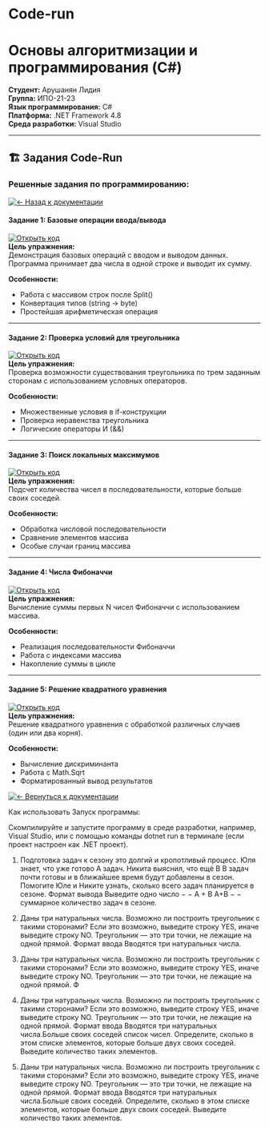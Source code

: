 # Code-run
# Основы алгоритмизации и программирования (C#)

**Студент:** Арушанян Лидия  
**Группа:** ИПО-21-23  
**Язык программирования:** C#  
**Платформа:** .NET Framework 4.8  
**Среда разработки:** Visual Studio  

---
## 🏗️ Задания Code-Run

### Решенные задания по программированию:

[![← Назад к документации](https://img.shields.io/badge/←_Назад_к_документации-README-8A2BE2)](https://github.com/FallCracka/chalenge/blob/main/README.md)

#### Задание 1: Базовые операции ввода/вывода
[![Открыть код](https://img.shields.io/badge/Код-Задание_1-00599C?logo=csharp)](https://github.com/FallCracka/chalenge/blob/main/code-run/1.cs)  
**Цель упражнения:**  
Демонстрация базовых операций с вводом и выводом данных. Программа принимает два числа в одной строке и выводит их сумму.

**Особенности:**
- Работа с массивом строк после Split()
- Конвертация типов (string → byte)
- Простейшая арифметическая операция

---

#### Задание 2: Проверка условий для треугольника
[![Открыть код](https://img.shields.io/badge/Код-Задание_2-4B0082)](https://github.com/FallCracka/chalenge/blob/main/code-run/2.cs)  
**Цель упражнения:**  
Проверка возможности существования треугольника по трем заданным сторонам с использованием условных операторов.

**Особенности:**
- Множественные условия в if-конструкции
- Проверка неравенства треугольника
- Логические операторы И (&&)

---

#### Задание 3: Поиск локальных максимумов
[![Открыть код](https://img.shields.io/badge/Код-Задание_3-FF8C00)](https://github.com/FallCracka/chalenge/blob/main/code-run/3.cs)  
**Цель упражнения:**  
Подсчет количества чисел в последовательности, которые больше своих соседей.

**Особенности:**
- Обработка числовой последовательности
- Сравнение элементов массива
- Особые случаи границ массива

---

#### Задание 4: Числа Фибоначчи
[![Открыть код](https://img.shields.io/badge/Код-Задание_4-228B22)](https://github.com/FallCracka/chalenge/blob/main/code-run/4.cs)  
**Цель упражнения:**  
Вычисление суммы первых N чисел Фибоначчи с использованием массива.

**Особенности:**
- Реализация последовательности Фибоначчи
- Работа с индексами массива
- Накопление суммы в цикле

---

#### Задание 5: Решение квадратного уравнения
[![Открыть код](https://img.shields.io/badge/Код-Задание_5-DC143C)](https://github.com/FallCracka/chalenge/blob/main/code-run/5.cs)  
**Цель упражнения:**  
Решение квадратного уравнения с обработкой различных случаев (один или два корня).

**Особенности:**
- Вычисление дискриминанта
- Работа с Math.Sqrt
- Форматированный вывод результатов

[![← Вернуться к документации](https://img.shields.io/badge/←_Вернуться_к_README-документации-8A2BE2)](https://github.com/FallCracka/chalenge/blob/main/README.md)

Как использовать Запуск программы:

Скомпилируйте и запустите программу в среде разработки, например, Visual Studio, или с помощью команды dotnet run в терминале (если проект настроен как .NET проект).


1. Подготовка задач к сезону это долгий и кропотливый процесс. Юля знает, что уже готово A задач. Никита выяснил, что ещё B B задач почти готовы и в ближайшее время будут добавлены в сезон. Помогите Юле и Никите узнать, сколько всего задач планируется в сезоне. Формат вывода Выведите одно число − − A + B A+B − − суммарное количество задач в сезоне.

2. Даны три натуральных числа. Возможно ли построить треугольник с такими сторонами? Если это возможно, выведите строку YES, иначе выведите строку NO. Треугольник — это три точки, не лежащие на одной прямой. Формат ввода Вводятся три натуральных числа.

3. Даны три натуральных числа. Возможно ли построить треугольник с такими сторонами? Если это возможно, выведите строку YES, иначе выведите строку NO. Треугольник — это три точки, не лежащие на одной прямой. Ф

4. Даны три натуральных числа. Возможно ли построить треугольник с такими сторонами? Если это возможно, выведите строку YES, иначе выведите строку NO. Треугольник — это три точки, не лежащие на одной прямой. Формат ввода Вводятся три натуральных числа.Больше своих соседей  список чисел. Определите, сколько в этом списке элементов, которые больше двух своих соседей. Выведите количество таких элементов. 

5. Даны три натуральных числа. Возможно ли построить треугольник с такими сторонами? Если это возможно, выведите строку YES, иначе выведите строку NO. Треугольник — это три точки, не лежащие на одной прямой. Формат ввода Вводятся три натуральных числа.Больше своих соседей. Определите, сколько в этом списке элементов, которые больше двух своих соседей. Выведите количество таких элементов. 
